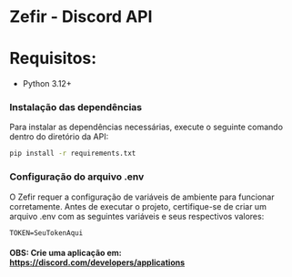 # Zefir - Discord API

# Requisitos:
- Python 3.12+

### Instalação das dependências
Para instalar as dependências necessárias, execute o seguinte comando dentro do diretório da API:

```bash
pip install -r requirements.txt
```

### Configuração do arquivo .env
O Zefir requer a configuração de variáveis de ambiente para funcionar corretamente. Antes de executar o projeto, certifique-se de criar um arquivo .env com as seguintes variáveis e seus respectivos valores:

```env
TOKEN=SeuTokenAqui
```

#### OBS: Crie uma aplicação em: **https://discord.com/developers/applications**